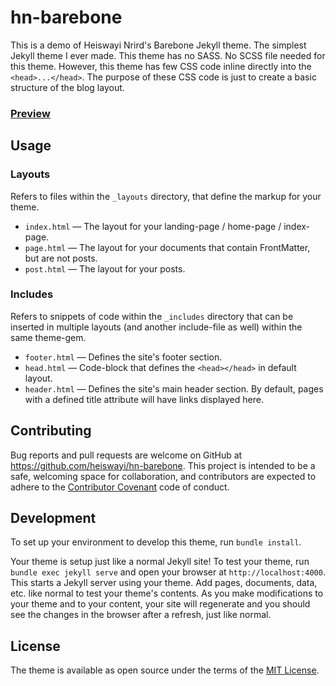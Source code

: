 # hn-barebone

This is a demo of Heiswayi Nrird's Barebone Jekyll theme. The simplest Jekyll theme I ever made. This theme has no SASS. No SCSS file needed for this theme. However, this theme has few CSS code inline directly into the `<head>...</head>`. The purpose of these CSS code is just to create a basic structure of the blog layout.

### [Preview](https://heiswayi.github.io/hn-barebone/)

## Usage

### Layouts
Refers to files within the `_layouts` directory, that define the markup for your theme.

- `index.html` — The layout for your landing-page / home-page / index-page.
- `page.html` — The layout for your documents that contain FrontMatter, but are not posts.
- `post.html` — The layout for your posts.

### Includes
Refers to snippets of code within the `_includes` directory that can be inserted in multiple layouts (and another include-file as well) within the same theme-gem.

- `footer.html` — Defines the site's footer section.
- `head.html` — Code-block that defines the `<head></head>` in default layout.
- `header.html` — Defines the site's main header section. By default, pages with a defined title attribute will have links displayed here.

## Contributing

Bug reports and pull requests are welcome on GitHub at https://github.com/heiswayi/hn-barebone. This project is intended to be a safe, welcoming space for collaboration, and contributors are expected to adhere to the [Contributor Covenant](http://contributor-covenant.org) code of conduct.

## Development

To set up your environment to develop this theme, run `bundle install`.

Your theme is setup just like a normal Jekyll site! To test your theme, run `bundle exec jekyll serve` and open your browser at `http://localhost:4000`. This starts a Jekyll server using your theme. Add pages, documents, data, etc. like normal to test your theme's contents. As you make modifications to your theme and to your content, your site will regenerate and you should see the changes in the browser after a refresh, just like normal.

## License

The theme is available as open source under the terms of the [MIT License](https://opensource.org/licenses/MIT).
